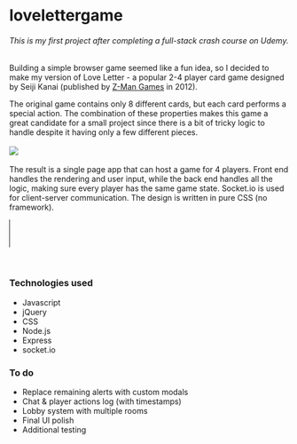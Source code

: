 # lovelettergame

###### This is my first project after completing a full-stack crash course on Udemy. 

Building a simple browser game seemed like a fun idea, so I decided to make my version of Love Letter - a popular 2-4 player card game designed by Seiji Kanai (published by [Z-Man Games](https://www.zmangames.com/en/index/) in 2012). 

The original game contains only 8 different cards, but each card performs a special action. The combination of these properties makes this game a great candidate for a small project since there is a bit of tricky logic to handle despite it having only a few different pieces. 
<br><br>
![](LoveLetter.gif)
<br><br>
The result is a single page app that can host a game for 4 players. Front end handles the rendering and user input, while the back end handles all the logic, making sure every player has the same game state. 
Socket.io is used for client-server communication. The design is written in pure CSS (no framework). 
<br>
 <hr style="width: 1px; height: 50px; color: #000;"> 
<br>

### Technologies used

- Javascript
- jQuery
- CSS
- Node.js
- Express
- socket.io



### To do

- Replace remaining alerts with custom modals
- Chat & player actions log (with timestamps)
- Lobby system with multiple rooms
- Final UI polish
- Additional testing
